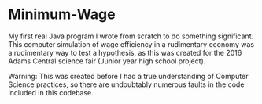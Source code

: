 # Minimum-Wage
My first real Java program I wrote from scratch to do something significant. This computer simulation of wage efficiency in a rudimentary economy was a rudimentary way to test a hypothesis, as this was created for the 2016 Adams Central science fair (Junior year high school project).

Warning: This was created before I had a true understanding of Computer Science practices, so there are undoubtably numerous faults in the code included in this codebase.
